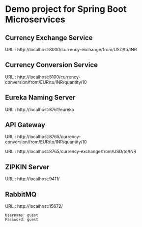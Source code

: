 # Demo project for Spring Boot Microservices

## Currency Exchange Service

URL : http://localhost:8000/currency-exchange/from/USD/to/INR

## Currency Conversion Service

URL : http://localhost:8100/currency-conversion/from/EUR/to/INR/quantity/10

## Eureka Naming Server

URL : http://localhost:8761/eureka

## API Gateway

URL : http://localhost:8765/currency-conversion/from/EUR/to/INR/quantity/10

URL : http://localhost:8765/currency-exchange/from/USD/to/INR

## ZIPKIN Server

URL : http://localhost:9411/

## RabbitMQ

URL : http://localhost:15672/
```
Username: guest
Password: guest
```

